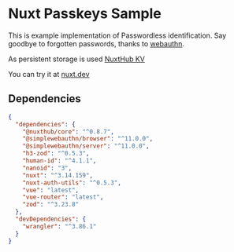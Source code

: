 # Nuxt Passkeys Sample

This is example implementation of Passwordless identification.
Say goodbye to forgotten passwords, thanks to [webauthn](https://webauthn.guide).

As persistent storage is used [NuxtHub KV](https://hub.nuxt.com/docs/features/kv)

You can try it at [nuxt.dev](https://nuxt-passkeys.nuxt.dev)

## Dependencies

```json
{
  "dependencies": {
    "@nuxthub/core": "^0.8.7",
    "@simplewebauthn/browser": "^11.0.0",
    "@simplewebauthn/server": "^11.0.0",
    "h3-zod": "^0.5.3",
    "human-id": "^4.1.1",
    "nanoid": "3",
    "nuxt": "^3.14.159",
    "nuxt-auth-utils": "^0.5.3",
    "vue": "latest",
    "vue-router": "latest",
    "zod": "^3.23.8"
  },
  "devDependencies": {
    "wrangler": "^3.86.1"
  }
}
```
